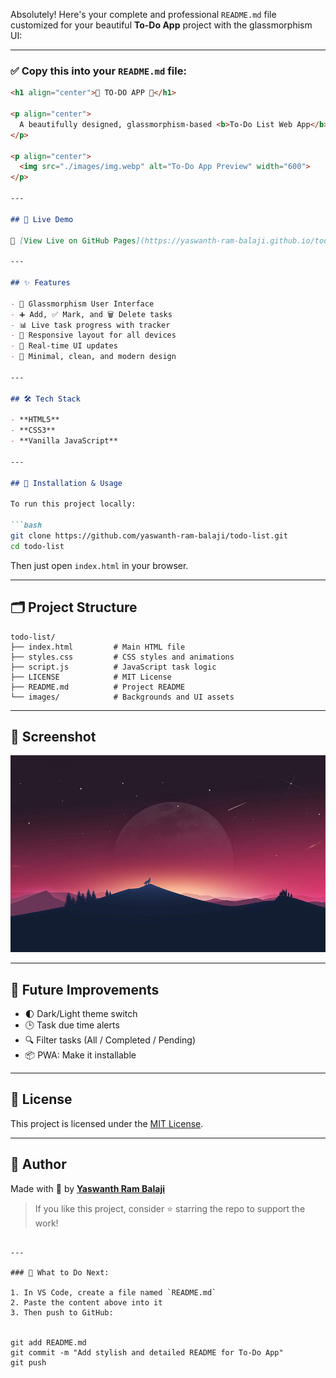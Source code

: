 Absolutely! Here's your complete and professional `README.md` file customized for your beautiful **To-Do App** project with the glassmorphism UI:

---

### ✅ Copy this into your `README.md` file:

````markdown
<h1 align="center">🌟 TO-DO APP 🌟</h1>

<p align="center">
  A beautifully designed, glassmorphism-based <b>To-Do List Web App</b> to help you stay productive in style.
</p>

<p align="center">
  <img src="./images/img.webp" alt="To-Do App Preview" width="600">
</p>

---

## 🚀 Live Demo

🔗 [View Live on GitHub Pages](https://yaswanth-ram-balaji.github.io/todo-list)

---

## ✨ Features

- 🧊 Glassmorphism User Interface
- ➕ Add, ✅ Mark, and 🗑️ Delete tasks
- 📊 Live task progress with tracker
- 📱 Responsive layout for all devices
- 🔄 Real-time UI updates
- 🎯 Minimal, clean, and modern design

---

## 🛠️ Tech Stack

- **HTML5**
- **CSS3**
- **Vanilla JavaScript**

---

## 🧾 Installation & Usage

To run this project locally:

```bash
git clone https://github.com/yaswanth-ram-balaji/todo-list.git
cd todo-list
````

Then just open `index.html` in your browser.

---

## 🗂️ Project Structure

```
todo-list/
├── index.html         # Main HTML file
├── styles.css         # CSS styles and animations
├── script.js          # JavaScript task logic
├── LICENSE            # MIT License
├── README.md          # Project README
└── images/            # Backgrounds and UI assets
```

---

## 🌈 Screenshot

<p align="center">
  <img src="./images/background3.jpg" alt="UI Design" width="600">
</p>

---

## 🔮 Future Improvements

* 🌓 Dark/Light theme switch
* 🕒 Task due time alerts
* 🔍 Filter tasks (All / Completed / Pending)
* 📦 PWA: Make it installable

---

## 📄 License

This project is licensed under the [MIT License](./LICENSE).

---

## 🙌 Author

Made with 💖 by [**Yaswanth Ram Balaji**](https://github.com/yaswanth-ram-balaji)

> If you like this project, consider ⭐ starring the repo to support the work!

````

---

### 📌 What to Do Next:

1. In VS Code, create a file named `README.md`  
2. Paste the content above into it  
3. Then push to GitHub:


git add README.md
git commit -m "Add stylish and detailed README for To-Do App"
git push
